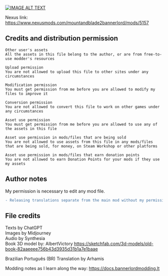 
[![IMAGE ALT TEXT](https://imgur.com/aVy0etj.png)](http://www.youtube.com/watch?v=_9AY7dHWI9o "Education Mod Youtube Video")

Nexus link: https://www.nexusmods.com/mountandblade2bannerlord/mods/5157

## Credits and distribution permission

    Other user's assets 
    All the assets in this file belong to the author, or are from free-to-use modder's resources
    
    Upload permission 
    You are not allowed to upload this file to other sites under any circumstances
    
    Modification permission 
    You must get permission from me before you are allowed to modify my files to improve it
    
    Conversion permission 
    You are not allowed to convert this file to work on other games under any circumstances
    
    Asset use permission 
    You must get permission from me before you are allowed to use any of the assets in this file
    
    Asset use permission in mods/files that are being sold 
    You are not allowed to use assets from this file in any mods/files that are being sold, for money, on Steam Workshop or other platforms
    
    Asset use permission in mods/files that earn donation points 
    You are not allowed to earn Donation Points for your mods if they use my assets 


## Author notes

My permission is necessary to edit any mod file. 

```diff
- Releasing translations separate from the main mod without my permission are not allowed. -
```


## File credits

Texts by ChatGPT<br>
Images by Midjourney<br>
Audio by Synthesia<br>
Book 3D model by: AlbertVictory https://sketchfab.com/3d-models/old-book-82aaeeee756b43d3935d31b1a7e1baae

Brazilian Português (BR) Translation by Arhamis

Modding notes as I learn along the way: https://docs.bannerlordmodding.lt
